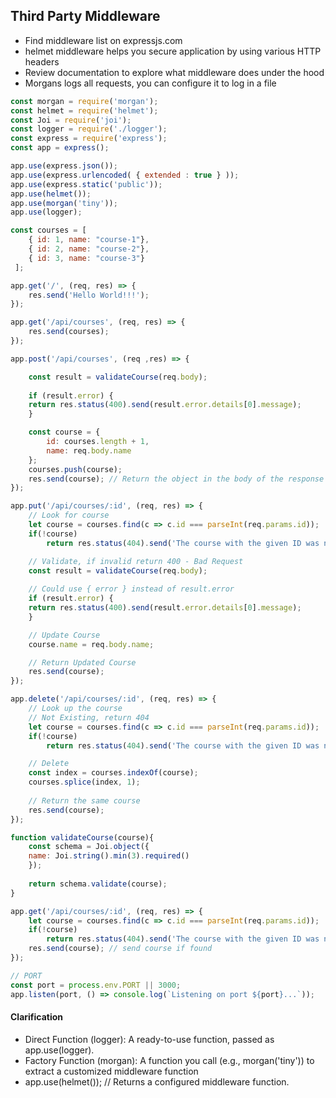 ## Third Party Middleware

- Find middleware list on expressjs.com
- helmet middleware helps you secure application by using various HTTP headers
- Review documentation to explore what middleware does under the hood
- Morgans logs all requests, you can configure it to log in a file

```js
const morgan = require('morgan');
const helmet = require('helmet');
const Joi = require('joi');
const logger = require('./logger'); 
const express = require('express');
const app = express();

app.use(express.json());
app.use(express.urlencoded( { extended : true } ));
app.use(express.static('public')); 
app.use(helmet());
app.use(morgan('tiny'));
app.use(logger);

const courses = [ 
    { id: 1, name: "course-1"},
    { id: 2, name: "course-2"},
    { id: 3, name: "course-3"}
 ];

app.get('/', (req, res) => {
    res.send('Hello World!!!');
});

app.get('/api/courses', (req, res) => {
    res.send(courses);
}); 

app.post('/api/courses', (req ,res) => {

    const result = validateCourse(req.body);
    
    if (result.error) {
    return res.status(400).send(result.error.details[0].message);
    }

    const course = {
        id: courses.length + 1,
        name: req.body.name
    };
    courses.push(course);
    res.send(course); // Return the object in the body of the response to confirm ID added
});

app.put('/api/courses/:id', (req, res) => {
    // Look for course
    let course = courses.find(c => c.id === parseInt(req.params.id));
    if(!course)
        return res.status(404).send('The course with the given ID was not found');

    // Validate, if invalid return 400 - Bad Request 
    const result = validateCourse(req.body);
    
    // Could use { error } instead of result.error
    if (result.error) {
    return res.status(400).send(result.error.details[0].message);
    }

    // Update Course
    course.name = req.body.name;

    // Return Updated Course
    res.send(course);
});

app.delete('/api/courses/:id', (req, res) => {
    // Look up the course
    // Not Existing, return 404
    let course = courses.find(c => c.id === parseInt(req.params.id));
    if(!course)
        return res.status(404).send('The course with the given ID was not found');

    // Delete
    const index = courses.indexOf(course);
    courses.splice(index, 1);
    
    // Return the same course
    res.send(course);
}); 

function validateCourse(course){
    const schema = Joi.object({
    name: Joi.string().min(3).required()
    });
    
    return schema.validate(course);  
}

app.get('/api/courses/:id', (req, res) => {
    let course = courses.find(c => c.id === parseInt(req.params.id));
    if(!course)
        return res.status(404).send('The course with the given ID was not found');
    res.send(course); // send course if found
});

// PORT
const port = process.env.PORT || 3000;
app.listen(port, () => console.log(`Listening on port ${port}...`));
```

#### Clarification
- Direct Function (logger): A ready-to-use function, passed as app.use(logger).
- Factory Function (morgan): A function you call (e.g., morgan('tiny')) to extract a customized middleware function
- app.use(helmet()); // Returns a configured middleware function.